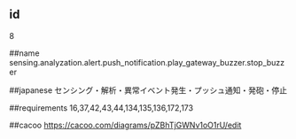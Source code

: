 ## id
8

##name
sensing.analyzation.alert.push_notification.play_gateway_buzzer.stop_buzzer

##japanese
センシング・解析・異常イベント発生・プッシュ通知・発砲・停止

##requirements
16,37,42,43,44,134,135,136,172,173

##cacoo
https://cacoo.com/diagrams/pZBhTjGWNv1oO1rU/edit